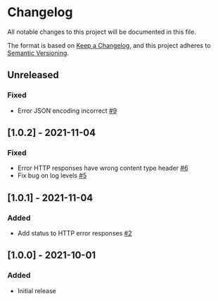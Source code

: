 # Changelog

All notable changes to this project will be documented in this file.

The format is based on [Keep a Changelog](https://keepachangelog.com/en/1.0.0/),
and this project adheres to [Semantic Versioning](https://semver.org/spec/v2.0.0.html).

## Unreleased
### Fixed
- Error JSON encoding incorrect [#9](https://github.com/rokwire/logging-library-go/issues/9)

## [1.0.2] - 2021-11-04
### Fixed
- Error HTTP responses have wrong content type header [#6](https://github.com/rokwire/logging-library-go/issues/6)
- Fix bug on log levels [#5](https://github.com/rokwire/logging-library-go/issues/5)

## [1.0.1] - 2021-11-04
### Added
- Add status to HTTP error responses [#2](https://github.com/rokwire/logging-library-go/issues/2)

## [1.0.0] - 2021-10-01
### Added
- Initial release
